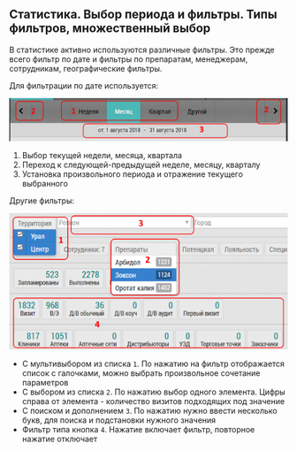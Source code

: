 ## Статистика. Выбор периода и фильтры. Типы фильтров, множественный выбор

В статистике активно используются различные фильтры.
Это прежде всего фильтр по дате и фильтры по препаратам, менеджерам, сотрудникам, географические фильтры.

Для фильтрации по дате используется:

![](../images/reports-filters-date.png)

1. Выбор текущей недели, месяца, квартала
2. Переход к следующей-предыдущей неделе, месяцу, кварталу
3. Установка произвольного периода и отражение текущего выбранного


Другие фильтры:

![](../images/reports-filters.png)

- С мультивыбором из списка `1`. По нажатию на фильтр отображается список с галочками, можно выбрать произвольное сочетание параметров
- С выбором из списка `2`. По нажатию выбор одного элемента. Цифры справа от элемента - количество визитов подходящих под значение
- С поиском и дополнением `3`. По нажатию нужно ввести несколько букв, для поиска и подстановки нужного значения
- Фильтр типа кнопка `4`. Нажатие включает фильтр, повторное нажатие отключает
